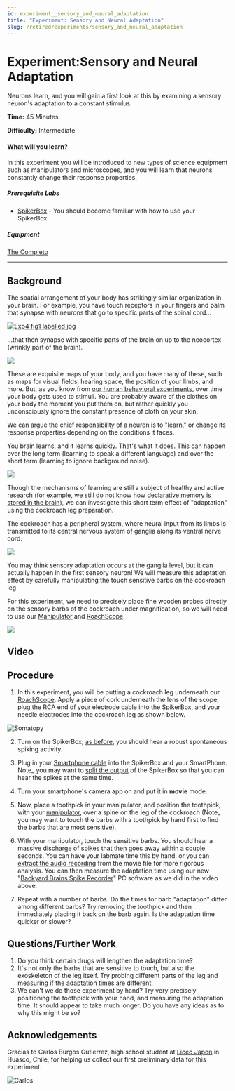 ```yaml
---
id: experiment__sensory_and_neural_adaptation
title: "Experiment: Sensory and Neural Adaptation"
slug: /retired/experiments/sensory_and_neural_adaptation
---
```


# Experiment:Sensory and Neural Adaptation

Neurons learn, and you will gain a first look at this by examining a sensory neuron's adaptation to a constant stimulus.

**Time:**  45 Minutes

**Difficulty:**   Intermediate

#### What will you learn?

In this experiment you will be introduced to new types of science equipment
such as manipulators and microscopes, and you will learn that neurons
constantly change their response properties.

##### Prerequisite Labs

  * [SpikerBox](spikerbox) \- You should become familiar with how to use your SpikerBox.

##### Equipment

[The Completo](/https://backyardbrains.com/products/Completo)

* * *

## Background

The spatial arrangement of your body has strikingly similar organization in
your brain. For example, you have touch receptors in your fingers and palm
that synapse with neurons that go to specific parts of the spinal cord...

[ ![Exp4 fig1 labelled.jpg](./img/Exp4_fig1_labelled.jpg)](img/Exp4_fig1_labelled.jpg)

...that then synapse with specific parts of the brain on up to the neocortex
(wrinkly part of the brain).

[ ![](./img/Exp4_brainfingerpalm.jpg) ](img/Exp4_brainfingerpalm.jpg)

These are exquisite maps of your body, and you have many of these, such as
maps for visual fields, hearing space, the position of your limbs, and more.
But, as you know from [our human behavioral experiments](skin), over time your body
gets used to stimuli. You are probably aware of the clothes on your body the
moment you put them on, but rather quickly you unconsciously ignore the
constant presence of cloth on your skin.

We can argue the chief responsibility of a neuron is to "learn," or change its
response properties depending on the conditions it faces.

You brain learns, and it learns quickly. That's what it does. This can happen
over the long term (learning to speak a different language) and over the short
term (learning to ignore background noise).

[ ![](./img/impetuousneuron_small.jpg) ](img/impetuousneuron_small.jpg)

Though the mechanisms of learning are still a subject of healthy and active
research (for example, we still do not know how [declarative memory is stored
in the brain](https://www-personal.umich.edu/~tmarzull/hippocampus/High_Resolution/Original_HowManyNeurons_HighRes.pdf)),
we can investigate this short term effect of "adaptation" using the cockroach
leg preparation.

The cockroach has a peripheral system, where neural input from its limbs is
transmitted to its central nervous system of ganglia along its ventral nerve
cord.

[ ![](./img/gangliawithtext_small.jpg) ](img/gangliawithtext_small.jpg)

You may think sensory adaptation occurs at the ganglia level, but it can
actually happen in the first sensory neuron! We will measure this adaptation
effect by carefully manipulating the touch sensitive barbs on the cockroach
leg.

For this experiment, we need to precisely place fine wooden probes directly on
the sensory barbs of the cockroach under magnification, so we will need to use
our [Manipulator](https://backyardbrains.com/products/micromanipulator) and
[RoachScope](https://backyardbrains.com/products/roachscope).

[ ![](./img/Labsetup_small.jpg) ](img/Labsetup_small.jpg)

## Video

## Procedure

1. In this experiment, you will be putting a cockroach leg underneath our
[RoachScope](https://backyardbrains.com/products/roachscope). Apply a piece of
cork underneath the lens of the scope, plug the RCA end of your electrode
cable into the SpikerBox, and your needle electrodes into the cockroach leg as
shown below.

![Somatopy](./img/somatopy_small.jpg)

2. Turn on the SpikerBox; [as before](https://backyardbrains.com/experiments/spikerbox), you should hear a robust spontaneous spiking activity.

3. Plug in your [Smartphone cable](https://backyardbrains.com/products/smartphonecable) into the SpikerBox
and your SmartPhone. Note_ you may want to [split the output](https://wiki.backyardbrains.com/Giving_Demo%27s_to_Large_Audiences) of
the SpikerBox so that you can hear the spikes at the same time.

4. Turn your smartphone's camera app on and put it in **movie** mode.

5. Now, place a toothpick in your manipulator, and position the toothpick,
with your [manipulator](https://backyardbrains.com/products/micromanipulator),
over a spine on the leg of the cockroach (Note_ you may want to touch the
barbs with a toothpick by hand first to find the barbs that are most
sensitive).

6. With your manipulator, touch the sensitive barbs. You should hear a
massive discharge of spikes that then goes away within a couple seconds. You
can have your labmate time this by hand, or you can [extract the audio recording](https://wiki.backyardbrains.com/Extracting_Audio_Tracks_from_Movies)
from the movie file for more rigorous analysis. You can then measure the
adaptation time using our new "[Backyard Brains Spike Recorder](https://backyardbrains.com/products/spikerecorder)" PC software as
we did in the video above.

7. Repeat with a number of barbs. Do the times for barb "adaptation" differ
among different barbs? Try removing the toothpick and then immediately placing
it back on the barb again. Is the adaptation time quicker or slower?

## Questions/Further Work

  1. Do you think certain drugs will lengthen the adaptation time? 
  2. It's not only the barbs that are sensitive to touch, but also the exoskeleton of the leg itself. Try probing different parts of the leg and measuring if the adaptation times are different. 
  3. We can't we do those experiment by hand? Try very precisely positioning the toothpick with your hand, and measuring the adaptation time. It should appear to take much longer. Do you have any ideas as to why this might be so? 

## Acknowledgements

Gracias to Carlos Burgos Gutierrez, high school student at [Liceo Japon](https://liceojaponhuasco.blogspot.com/) in Huasco, Chile, for helping us
collect our first preliminary data for this experiment.

![Carlos](./img/Carlos.jpg)
